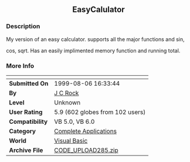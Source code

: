 ﻿<div align="center">

## EasyCalulator


</div>

### Description

My version of an easy calculator. supports all the major functions and sin,

cos, sqrt. Has an easily implimented memory function and running total.
 
### More Info
 


<span>             |<span>
---                |---
**Submitted On**   |1999-08-06 16:33:44
**By**             |[J C Rock](https://github.com/Planet-Source-Code/PSCIndex/blob/master/ByAuthor/j-c-rock.md)
**Level**          |Unknown
**User Rating**    |5.9 (602 globes from 102 users)
**Compatibility**  |VB 5\.0, VB 6\.0
**Category**       |[Complete Applications](https://github.com/Planet-Source-Code/PSCIndex/blob/master/ByCategory/complete-applications__1-27.md)
**World**          |[Visual Basic](https://github.com/Planet-Source-Code/PSCIndex/blob/master/ByWorld/visual-basic.md)
**Archive File**   |[CODE\_UPLOAD285\.zip](https://github.com/Planet-Source-Code/j-c-rock-easycalulator__1-2842/archive/master.zip)








